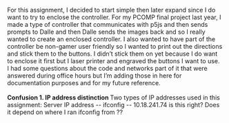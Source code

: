 For this assignment, I decided to start simple then later expand since I do want to try to enclose the controller. For my PCOMP final project last year, I made a type of controller that communicates with p5js and then sends prompts to Dalle and then Dalle sends the images back and so I really wanted to create an enclosed controller. I also wanted to have part of the controller be non-gamer user friendly so I wanted to print out the directions and stick them to the buttons. I didn’t stick them on yet because I do want to enclose it first but I laser printer and engraved the buttons I want to use. </br>
I had some questions about the code and networks part of it that were answered during office hours but I’m adding those in here for documentation purposes and for my future reference.  
</br>
<b>Confusion 1. IP address distinction  <b> </b>
</b>Two types of IP addresses used in this assignment: </b>
</b>Server IP address --  ifconfig -- 10.18.241.74 is this right? Does it depend on where I ran ifconfig from ?? </b>
